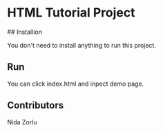# HTML Tutorial Project 

## Installion

You don't need to install anything to run this project.

## Run

You can click index.html and inpect demo page.

## Contributors

Nida Zorlu

